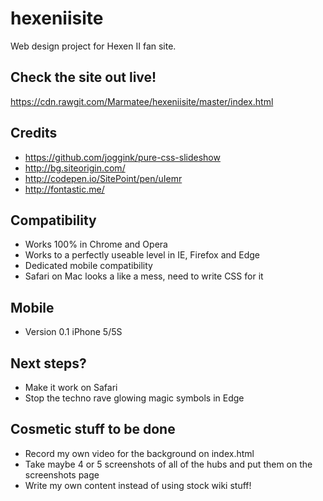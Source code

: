 # hexeniisite
Web design project for Hexen II fan site.

## Check the site out live!
https://cdn.rawgit.com/Marmatee/hexeniisite/master/index.html

## Credits
- https://github.com/joggink/pure-css-slideshow
- http://bg.siteorigin.com/
- http://codepen.io/SitePoint/pen/uIemr
- http://fontastic.me/

## Compatibility
- Works 100% in Chrome and Opera
- Works to a perfectly useable level in IE, Firefox and Edge
- Dedicated mobile compatibility
- Safari on Mac looks a like a mess, need to write CSS for it

## Mobile
- Version 0.1 iPhone 5/5S

## Next steps?
- Make it work on Safari
- Stop the techno rave glowing magic symbols in Edge

## Cosmetic stuff to be done
- Record my own video for the background on index.html
- Take maybe 4 or 5 screenshots of all of the hubs and put them on the screenshots page
- Write my own content instead of using stock wiki stuff!
